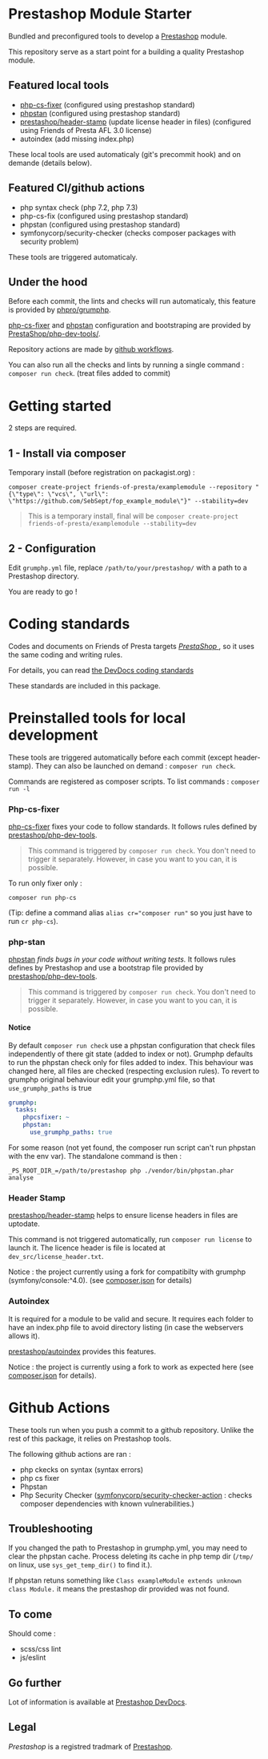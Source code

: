 # Prestashop Module Starter

Bundled and preconfigured tools to develop a [Prestashop](https://www.prestashop.com/) module.

This repository serve as a start point for a building a quality Prestashop module.

## Featured local tools

- [php-cs-fixer](https://github.com/FriendsOfPhp/PHP-CS-Fixer)  (configured using prestashop standard)
- [phpstan](https://phpstan.org/) (configured using prestashop standard) 
- [prestashop/header-stamp](https://github.com/PrestaShopCorp/header-stamp/) (update license header in files) (configured using Friends of Presta AFL 3.0 license)
- autoindex (add missing index.php)

These local tools are used automaticaly (git's precommit hook) and on demande (details below).
 
## Featured CI/github actions

- php syntax check (php 7.2, php 7.3) 
- php-cs-fix (configured using prestashop standard)
- phpstan (configured using prestashop standard)
- symfonycorp/security-checker (checks composer packages with security problem)

These tools are triggered automaticaly.

## Under the hood

Before each commit, the lints and checks will run automaticaly, this feature is provided by [phpro/grumphp](https://github.com/phpro/grumphp).

[php-cs-fixer](https://github.com/FriendsOfPhp/PHP-CS-Fixer) and [phpstan](https://phpstan.org/) configuration and bootstraping are provided by [PrestaShop/php-dev-tools/](https://github.com/PrestaShop/php-dev-tools/).

Repository actions are made by [github workflows](https://docs.github.com/en/free-pro-team@latest/actions).
 
You can also run all the checks and lints by running a single command : `composer run check`. (treat files added to commit)
 
# Getting started

2 steps are required.

## 1 - Install via composer

Temporary install (before registration on packagist.org) :
 
```shell script
composer create-project friends-of-presta/examplemodule --repository "{\"type\": \"vcs\", \"url\": \"https://github.com/SebSept/fop_example_module\"}" --stability=dev
```
 
> This is a temporary install, final will be `composer create-project friends-of-presta/examplemodule --stability=dev`

## 2 - Configuration

Edit `grumphp.yml` file, replace `/path/to/your/prestashop/` with a path to a Prestashop directory.

You are ready to go !

# Coding standards

Codes and documents on Friends of Presta targets [_PrestaShop_ ](https://github.com/prestashop/prestashop), so it uses the same coding and writing rules.

For details, you can read [the DevDocs coding standards](https://devdocs.prestashop.com/1.7/development/coding-standards/)

These standards are included in this package.

# Preinstalled tools for local development

These tools are triggered automatically before each commit (except header-stamp).
They can also be launched on demand : `composer run check`.

Commands are registered as composer scripts.
To list commands : `composer run -l`

### Php-cs-fixer

[php-cs-fixer](https://github.com/FriendsOfPhp/PHP-CS-Fixer) fixes your code to follow standards.
It follows rules defined by [prestashop/php-dev-tools](https://github.com/prestashop/php-dev-tools).

> This command is triggered by `composer run check`.
> You don't need to trigger it separately.
> However, in case you want to you can, it is possible.

To run only fixer only : 
```
composer run php-cs
```

(Tip: define a command alias `alias cr="composer run"` so you just have to run `cr php-cs`).

### php-stan

[phpstan](https://phpstan.org/) _finds bugs in your code without writing tests._ It follows rules defines by Prestashop and use a bootstrap file provided by [prestashop/php-dev-tools](https://github.com/prestashop/php-dev-tools).

> This command is triggered by `composer run check`.
> You don't need to trigger it separately.
> However, in case you want to you can, it is possible.

#### Notice 

By default `composer run check` use a phpstan configuration that check files independently of there git state (added to index or not).
Grumphp defaults to run the phpstan check only for files added to index. This behaviour was changed here, all files are checked (respecting exclusion rules).
To revert to grumphp original behaviour edit your grumphp.yml file, so that `use_grumphp_paths` is true 
```yaml
grumphp:
  tasks:
    phpcsfixer: ~
    phpstan:
      use_grumphp_paths: true
```

For some reason (not yet found, the composer run script can't run phpstan with the env var).
The standalone command is then : 
```
_PS_ROOT_DIR_=/path/to/prestashop php ./vendor/bin/phpstan.phar analyse
```

### Header Stamp

[prestashop/header-stamp](https://github.com/PrestaShopCorp/header-stamp/) helps to ensure license headers in files are uptodate.

This command is not triggered automatically, run `composer run license` to launch it.
The licence header is file is located at `dev_src/license_header.txt`.

Notice : the project currently using a fork for compatibilty with grumphp (symfony/console:^4.0). (see [composer.json](composer.json) for details)

### Autoindex

It is required for a module to be valid and secure. It requires each folder to have an index.php file to avoid directory listing (in case the webservers allows it).

[prestashop/autoindex](https://github.com/PrestaShopCorp/autoindex) provides this features.

Notice : the project is currently using a fork to work as expected here (see [composer.json](composer.json) for details).
 
# Github Actions

These tools run when you push a commit to a github repository.
Unlike the rest of this package, it relies on Prestashop tools.

The following github actions are ran :
- php ckecks on syntax (syntax errors)
- php cs fixer
- Phpstan
- Php Security Checker ([symfonycorp/security-checker-action](https://github.com/symfonycorp/security-checker-action) : checks composer dependencies with known vulnerabilities.)

## Troubleshooting

If you changed the path to Prestashop in grumphp.yml, you may need to clear the phpstan cache.
Process deleting its cache in php temp dir (`/tmp/` on linux, use `sys_get_temp_dir()` to find it.).

If phpstan retuns something like `Class exampleModule extends unknown class Module.` it means the prestashop dir provided was not found.

## To come

Should come :
- scss/css lint
- js/eslint

## Go further

Lot of information is available at [Prestashop DevDocs](https://devdocs.prestashop.com).

## Legal

_Prestashop_ is a registred tradmark of [Prestashop](https://www.prestashop.com).
